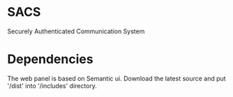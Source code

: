 # SACS
Securely Authenticated Communication System

# Dependencies
The web panel is based on Semantic ui. Download the latest source and put '/dist' into '/includes' directory.
